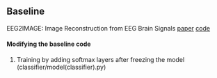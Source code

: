## Baseline 
EEG2IMAGE: Image Reconstruction from EEG Brain Signals [paper](https://arxiv.org/abs/2302.10121) [code](https://github.com/prajwalsingh/EEG2Image)

#### Modifying the baseline code
1. Training by adding softmax layers after freezing the model (classifier/model(classifier).py)
